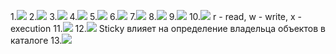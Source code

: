 1.![](images/1.png)
2.![](images/2.png)
3.![](images/3.png)
4.![](images/4.png)
5.![](images/5.png)
6.![](images/6.png)
7.![](images/7.png)
8.![](images/8.png)
9.![](images/9.png)
10.![](images/10.png)
r - read, w -  write, x - execution
11.![](images/11.png)
12.![](images/12.png)
Sticky влияет на определение владельца объектов в каталоге
13.![](images/13.png)